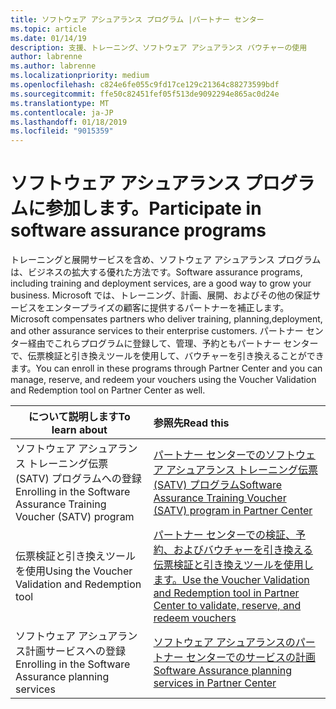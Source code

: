 ```yaml
---
title: ソフトウェア アシュアランス プログラム |パートナー センター
ms.topic: article
ms.date: 01/14/19
description: 支援、トレーニング、ソフトウェア アシュアランス バウチャーの使用
author: labrenne
ms.author: labrenne
ms.localizationpriority: medium
ms.openlocfilehash: c824e6fe055c9fd17ce129c21364c88273599bdf
ms.sourcegitcommit: ffe50c82451fef05f513de9092294e865ac0d24e
ms.translationtype: MT
ms.contentlocale: ja-JP
ms.lasthandoff: 01/18/2019
ms.locfileid: "9015359"
---
```

# <a name="participate-in-software-assurance-programs"></a><span data-ttu-id="844ab-103">ソフトウェア アシュアランス プログラムに参加します。</span><span class="sxs-lookup"><span data-stu-id="844ab-103">Participate in software assurance programs</span></span>

<span data-ttu-id="844ab-104">トレーニングと展開サービスを含め、ソフトウェア アシュアランス プログラムは、ビジネスの拡大する優れた方法です。</span><span class="sxs-lookup"><span data-stu-id="844ab-104">Software assurance programs, including training and deployment services, are a good way to grow your business.</span></span> <span data-ttu-id="844ab-105">Microsoft では、トレーニング、計画、展開、およびその他の保証サービスをエンタープライズの顧客に提供するパートナーを補正します。</span><span class="sxs-lookup"><span data-stu-id="844ab-105">Microsoft compensates partners who deliver training, planning,deployment, and other assurance services to their enterprise customers.</span></span> <span data-ttu-id="844ab-106">パートナー センター経由でこれらプログラムに登録して、管理、予約ともパートナー センターで、伝票検証と引き換えツールを使用して、バウチャーを引き換えることができます。</span><span class="sxs-lookup"><span data-stu-id="844ab-106">You can enroll in these programs through Partner Center and you can manage, reserve, and redeem your vouchers using the Voucher Validation and Redemption tool on Partner Center as well.</span></span> 

|**<span data-ttu-id="844ab-107">について説明します</span><span class="sxs-lookup"><span data-stu-id="844ab-107">To learn about</span></span>**   |**<span data-ttu-id="844ab-108">参照先</span><span class="sxs-lookup"><span data-stu-id="844ab-108">Read this</span></span>**   |
|--------------------------|:------------------|
|<span data-ttu-id="844ab-109">ソフトウェア アシュアランス トレーニング伝票 (SATV) プログラムへの登録</span><span class="sxs-lookup"><span data-stu-id="844ab-109">Enrolling in the Software Assurance Training Voucher (SATV) program</span></span>|[<span data-ttu-id="844ab-110">パートナー センターでのソフトウェア アシュアランス トレーニング伝票 (SATV) プログラム</span><span class="sxs-lookup"><span data-stu-id="844ab-110">Software Assurance Training Voucher (SATV) program in Partner Center</span></span>](software-assurance-satv.md)|
|<span data-ttu-id="844ab-111">伝票検証と引き換えツールを使用</span><span class="sxs-lookup"><span data-stu-id="844ab-111">Using the Voucher Validation and Redemption tool</span></span>|[<span data-ttu-id="844ab-112">パートナー センターでの検証、予約、およびバウチャーを引き換える伝票検証と引き換えツールを使用します。</span><span class="sxs-lookup"><span data-stu-id="844ab-112">Use the Voucher Validation and Redemption tool in Partner Center to validate, reserve, and redeem vouchers</span></span>](voucher-validation-tool.md)|
|<span data-ttu-id="844ab-113">ソフトウェア アシュアランス計画サービスへの登録</span><span class="sxs-lookup"><span data-stu-id="844ab-113">Enrolling in the Software Assurance planning services</span></span>|[<span data-ttu-id="844ab-114">ソフトウェア アシュアランスのパートナー センターでのサービスの計画</span><span class="sxs-lookup"><span data-stu-id="844ab-114">Software Assurance planning services in Partner Center</span></span>](software-assurance-dps.md) 
